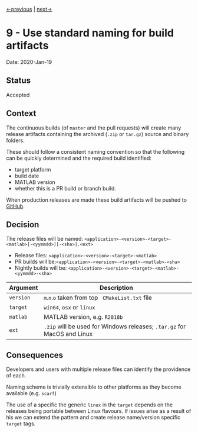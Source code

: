 [<-previous](0008-use-pipeline-builds.md) | [next->](0010-package-dependencies-in-repo.md)

# 9 - Use standard naming for build artifacts

Date: 2020-Jan-19

## Status

Accepted

## Context

The continuous builds (of `master` and the pull requests) will create many release artifacts containing the archived (`.zip` or `tar.gz`) source and binary folders.

These should follow a consistent naming convention so that the following can be quickly determined and the required build identified:

- target platform
- build date
- MATLAB version
- whether this is a PR build or branch build.

When production releases are made these build artifacts will be pushed to [GitHub](https://github.com/pace-neutrons).

## Decision

The release files will be named: `<application>-<version>-<target>-<matlab>[-<yymmdd>][-<sha>].<ext>`

- Release files: `<application>-<version>-<target>-<matlab>`
- PR builds will be:`<application>-<version>-<target>-<matlab>-<sha>`
- Nightly builds will be: `<application>-<version>-<target>-<matlab>-<yymmdd>-<sha>`

| Argument | Description |
|------|-----|
|`version`| `m`.`n`.`o` taken from top ` CMakeList.txt` file |
|`target` | `win64`, `osx` or `linux` |
|`matlab` | MATLAB version, e.g. `R2018b` |
|`ext`    | `.zip` will be used for Windows releases; `.tar.gz` for MacOS and Linux |

## Consequences

Developers and users with multiple release files can identify the providence of each.

Naming scheme is trivially extensible to other platforms as they become available (e.g. `scarf`)

The use of a specific the generic `linux` in the `target` depends on the releases being portable between Linux flavours. If issues arise as a result of his we can extend the pattern and create release name/version  specific `target` tags.
